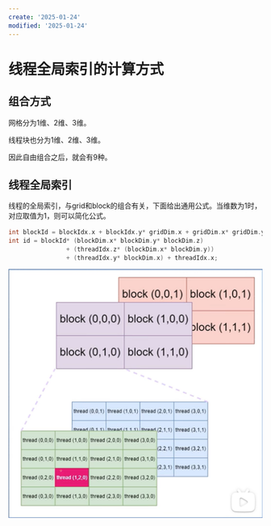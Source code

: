 ```yaml
---
create: '2025-01-24'
modified: '2025-01-24'
---
```


# 线程全局索引的计算方式

## 组合方式

网格分为1维、2维、3维。

线程块也分为1维、2维、3维。

因此自由组合之后，就会有9种。

## 线程全局索引

线程的全局索引，与grid和block的组合有关，下面给出通用公式。当维数为1时，对应取值为1，则可以简化公式。

```C++
int blockId = blockIdx.x + blockIdx.y* gridDim.x + gridDim.x* gridDim.y* gridDim.z;
int id = blockId* (blockDim.x* blockDim.y* blockDim.z)
    			+ (threadIdx.z* (blockDim.x* blockDim.y))
    			+ (threadIdx.y* blockDim.x) + threadIdx.x;
```

<img src="./assets/image-20250124092928598.png" alt="image-20250124092928598" style="zoom:50%;" />